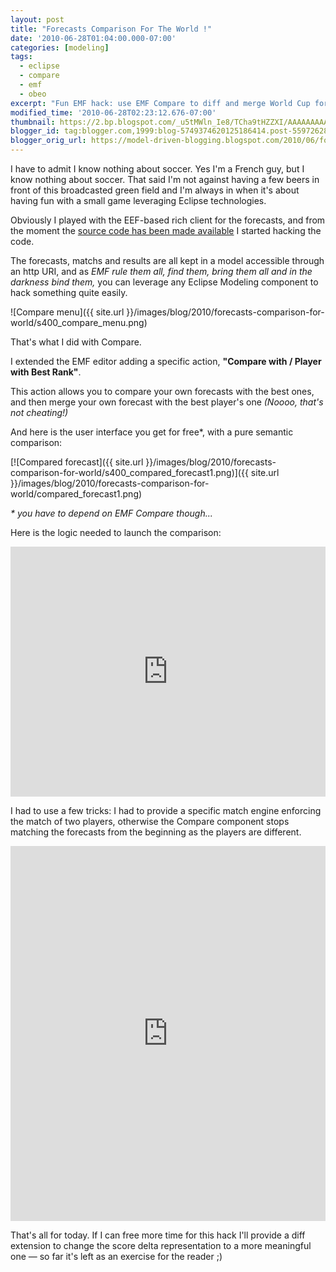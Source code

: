 ```yaml
---
layout: post
title: "Forecasts Comparison For The World !"
date: '2010-06-28T01:04:00.000-07:00'
categories: [modeling]
tags:
  - eclipse
  - compare
  - emf
  - obeo
excerpt: "Fun EMF hack: use EMF Compare to diff and merge World Cup forecasts—custom matchers, code snippets, and screenshots included."
modified_time: '2010-06-28T02:23:12.676-07:00'
thumbnail: https://2.bp.blogspot.com/_u5tMWln_Ie8/TCha9tHZZXI/AAAAAAAAAUQ/ZYmMQtmLQRI/s72-c/compare_menu.png
blogger_id: tag:blogger.com,1999:blog-5749374620125186414.post-5597262855966298773
blogger_orig_url: https://model-driven-blogging.blogspot.com/2010/06/forecasts-comparison-for-world.html
---
```


I have to admit I know nothing about soccer. Yes I'm a French guy, but I know nothing about soccer. That said I'm not against having a few beers in front of this broadcasted green field and I'm always in when it's about having fun with a small game leveraging Eclipse technologies.

Obviously I played with the EEF-based rich client for the forecasts, and from the moment the [source code has been made available](https://eef-modeling.blogspot.com/2010/06/eclipse-wordlcup-bye-bye-france-hello.html) I started hacking the code.

The forecasts, matchs and results are all kept in a model accessible through an http URI, and as _EMF rule them all, find them, bring them all and in the darkness bind them,_ you can leverage any Eclipse Modeling component to hack something quite easily.

![Compare menu]({{ site.url }}/images/blog/2010/forecasts-comparison-for-world/s400_compare_menu.png)

That's what I did with Compare.

I extended the EMF editor adding a specific action, **"Compare with / Player with Best Rank"**.

This action allows you to compare your own forecasts with the best ones, and then merge your own forecast with the best player's one _(Noooo, that's not cheating!)_

And here is the user interface you get for free*, with a pure semantic comparison:

[![Compared forecast]({{ site.url }}/images/blog/2010/forecasts-comparison-for-world/s400_compared_forecast1.png)]({{ site.url }}/images/blog/2010/forecasts-comparison-for-world/compared_forecast1.png)

_\* you have to depend on EMF Compare though..._

Here is the logic needed to launch the comparison:

<iframe src="https://pastebin.com/embed_iframe.php?i=0wdcF2fm" style="border:none;width:100%;height:400px"></iframe>

I had to use a few tricks: I had to provide a specific match engine enforcing the match of two players, otherwise the Compare component stops matching the forecasts from the beginning as the players are different.

<iframe src="https://pastebin.com/embed_iframe.php?i=Ls4aqfPJ" style="border:none;width:100%;height:600px"></iframe>

That's all for today. If I can free more time for this hack I'll provide a diff extension to change the score delta representation to a more meaningful one — so far it's left as an exercise for the reader ;)
